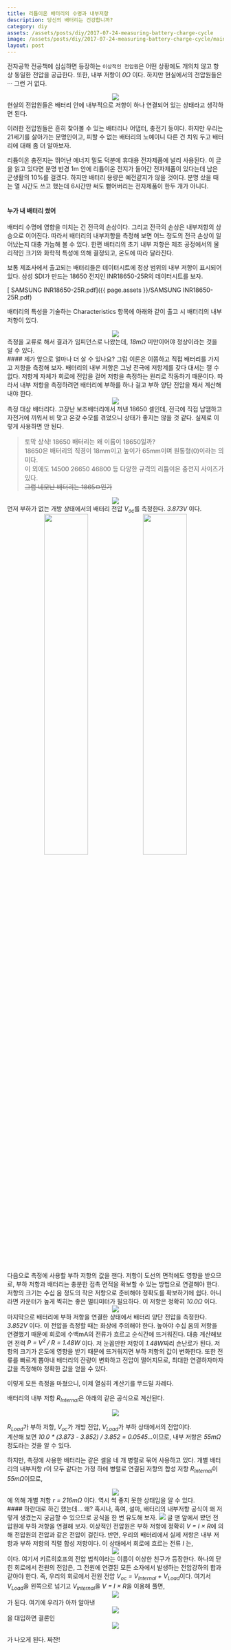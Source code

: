```yaml
---
title: 리튬이온 배터리의 수명과 내부저항
description: 당신의 배터리는 건강합니까?
category: diy
assets: /assets/posts/diy/2017-07-24-measuring-battery-charge-cycle
image: /assets/posts/diy/2017-07-24-measuring-battery-charge-cycle/main.png
layout: post
---
```


전자공학 전공책에 심심하면 등장하는 `이상적인 전압원`은 어떤 상황에도 개의치 않고 항상 동일한 전압을 공급한다. 또한, 내부 저항이 <dfn>0Ω</dfn> 이다. 하지만 현실에서의 전압원들은··· 그런 거 없다.  
<center>
<img src='{{ page.assets }}/1.png'>
</center>
현실의 전압원들은 배터리 안에 내부적으로 저항이 하나 연결되어 있는 상태라고 생각하면 된다.

이러한 전압원들은 흔히 찾아볼 수 있는 배터리나 어댑터, 충전기 등이다. 하지만 우리는 21세기를 살아가는 문명인이고, 피할 수 없는 배터리의 노예이니 다른 건 치워 두고 배터리에 대해 좀 더 알아보자.

리튬이온 충전지는 뛰어난 에너지 밀도 덕분에 휴대용 전자제품에 널리 사용된다. 이 글을 읽고 있다면 분명 반경 1m 안에 리튬이온 전지가 들어간 전자제품이 있다는데 남은 군생활의 10%를 걸겠다. 하지만 배터리 용량은 예전같지가 않을 것이다. 분명 샀을 때는 열 시간도 쓰고 했는데 6시간만 써도 뻗어버리는 전자제품이 한두 개가 아니다.  
<br>

#### 누가 내 배터리 썼어
배터리 수명에 영향을 미치는 건 전극의 손상이다. 그리고 전극의 손상은 내부저항의 상승으로 이어진다. 따라서 배터리의 내부저항을 측정해 보면 어느 정도의 전극 손상이 일어났는지 대충 가늠해 볼 수 있다. 한편 배터리의 초기 내부 저항은 제조 공정에서의 물리적인 크기와 화학적 특성에 의해 결정되고, 온도에 따라 달라진다.  

보통 제조사에서 출고되는 배터리들은 데이터시트에 정상 범위의 내부 저항이 표시되어 있다. 삼성 SDI가 만드는 18650 전지인 INR18650-25R의 데이터시트를 보자.  
  
[<i class='fas fa-download'></i> SAMSUNG INR18650-25R.pdf]({{ page.assets }}/SAMSUNG INR18650-25R.pdf)  

배터리의 특성을 기술하는 Characteristics 항목에 아래와 같이 출고 시 배터리의 내부 저항이 있다.
<center>
<img src='{{ page.assets }}/2.png'>
</center>
측정을 교류로 해서 결과가 임피던스로 나왔는데, <dfn>18mΩ</dfn> 미만이어야 정상이라는 것을 알 수 있다.  
<br>
#### 제가 앞으로 얼마나 더 살 수 있나요?
그럼 이론은 이쯤하고 직접 배터리를 가지고 저항을 측정해 보자. 배터리의 내부 저항은 그냥 전극에 저항계를 갖다 대서는 잴 수 없다. 저항계 자체가 회로에 전압을 걸어 저항을 측정하는 원리로 작동하기 때문이다. 따라서 내부 저항을 측정하려면 배터리에 부하를 하나 걸고 부하 양단 전압을 재서 계산해내야 한다.  

<center>
<img src='{{ page.assets }}/3.png'>
</center>
측정 대상 배터리다. 고장난 보조배터리에서 꺼낸 18650 셀인데, 전극에 직접 납땜하고 자전거에 끼워서 비 맞고 온갖 수모를 겪었으니 상태가 좋지는 않을 것 같다. 실제로 이렇게 사용하면 안 된다.  
<blockquote style='font-size: 0.9rem'>
토막 상식! 18650 배터리는 왜 이름이 18650일까?<br>
18650은 배터리의 직경이 18mm이고 높이가 65mm이며 원통형(0)이라는 의미다.<br>
이 외에도 14500 26650 46800 등 다양한 규격의 리튬이온 충전지 사이즈가 있다.<br>
<del>그럼 네모난 배터리는 1865ㅁ인가</del>
</blockquote>
<center>
<img src='{{ page.assets }}/4.png'>
</center>
  먼저 부하가 없는 개방 상태에서의 배터리 전압 <dfn>V<sub>oc</sub></dfn>를 측정한다. <dfn>3.873V</dfn> 이다.

<center>
<img src='{{ page.assets }}/5.png' style='width: 45%'>
<img src='{{ page.assets }}/6.png' style='width: 45%'>
</center>
다음으로 측정에 사용할 부하 저항의 값을 잰다. 저항이 도선의 면적에도 영향을 받으므로, 부하 저항과 배터리는 충분한 접촉 면적을 확보할 수 있는 방법으로 연결해야 한다. 저항의 크기는 수십 옴 정도의 작은 저항으로 준비해야 정확도를 확보하기에 쉽다. 아니라면 카운터가 높게 찍히는 좋은 멀티미터가 필요하다. 이 저항은 정확히 <dfn>10.0Ω</dfn> 이다.

<center>
<img src='{{ page.assets }}/7.png'>
</center>
마지막으로 배터리에 부하 저항을 연결한 상태에서 배터리 양단 전압을 측정한다. <dfn>3.852V</dfn> 이다.  
이 전압을 측정할 때는 화상에 주의해야 한다. 높아야 수십 옴의 저항을 연결했기 때문에 회로에 수백mA의 전류가 흐르고 순식간에 뜨거워진다. 대충 계산해보면 전력 <dfn>P = V<sup>2</sup> / R = 1.48W</dfn> 이다. 저 눈꼽만한 저항이 <dfn>1.48W</dfn>짜리 손난로가 된다.  
저항의 크기가 온도에 영향을 받기 때문에 뜨거워지면 부하 저항의 값이 변화한다. 또한 전류를 빠르게 뽑아내 배터리의 잔량이 변화하고 전압이 떨어지므로, 최대한 연결하자마자 값을 측정해야 정확한 값을 얻을 수 있다.  

이렇게 모든 측정을 마쳤으니, 이제 열심히 계산기를 뚜드릴 차례다.

배터리의 내부 저항 <dfn>R<sub>Internal</sub></dfn>은 아래의 같은 공식으로 계산된다.
<center>
<img src='{{ page.assets }}/8.png'>
</center>
  
<dfn>R<sub>Load</sub></dfn>가 부하 저항, <dfn>V<sub>oc</sub></dfn>가 개방 전압, <dfn>V<sub>Load</sub></dfn>가 부하 상태에서의 전압이다.  
계산해 보면 <dfn>10.0 * (3.873 - 3.852) / 3.852 = 0.0545...</dfn>이므로, 내부 저항은 <dfn>55mΩ</dfn> 정도라는 것을 알 수 있다.  
  
하지만, 측정에 사용한 배터리는 같은 셀을 네 개 병렬로 묶어 사용하고 있다. 개별 배터리의 내부저항 <dfn>r</dfn>이 모두 같다는 가정 하에 병렬로 연결된 저항의 합성 저항 <dfn>R<sub>Internal</sub></dfn>이 <dfn>55mΩ</dfn>이므로,
<center>
<img src='{{ page.assets }}/9.png'>
</center>
에 의해 개별 저항 <dfn>r = 216mΩ</dfn> 이다. 역시 썩 좋지 못한 상태임을 알 수 있다.  
<br>
#### 하란대로 하긴 했는데... 왜?
혹시나, 혹여, 설마, 배터리의 내부저항 공식이 왜 저렇게 생겼는지 궁금할 수 있으므로 공식을 한 번 유도해 보자.  
<img src='{{ page.assets }}/10.png'>  
글 맨 앞에서 봤던 전압원에 부하 저항을 연결해 보자. 이상적인 전압원은 부하 저항에 정확히 <dfn>V = I &times; R</dfn>에 의해 전압원의 전압과 같은 전압이 걸린다. 반면, 우리의 배터리에서 실제 저항은 내부 저항과 부하 저항의 직렬 합성 저항이다. 이 상태에서 회로에 흐르는 전류 <dfn>I</dfn> 는,  
<center>
<img src='{{ page.assets }}/11.png'>  
</center>
이다. 여기서 키르히호프의 전압 법칙이라는 이름이 이상한 친구가 등장한다.  
하나의 닫힌 회로에서 전원의 전압은, 그 전원에 연결된 모든 소자에서 발생하는 전압강하의 합과 같아야 한다.  
즉, 우리의 회로에서 전원 전압 <dfn>V<sub>oc</sub> = V<sub>Internal</sub> + V<sub>Load</sub></dfn>이다.  
여기서 <dfn>V<sub>Load</sub></dfn>을 왼쪽으로 넘기고 <dfn>V<sub>Internal</sub></dfn>을 <dfn>V = I &times; R</dfn>을 이용해 풀면,  
<center>
<img src='{{ page.assets }}/12.png'>  
</center>
가 된다. 여기에 우리가 아까 알아낸  
<center>
<img src='{{ page.assets }}/13.png'>  
</center>
을 대입하면 결론인 
<center>
<img src='{{ page.assets }}/8.png'>
</center>
  
가 나오게 된다. 짜잔!